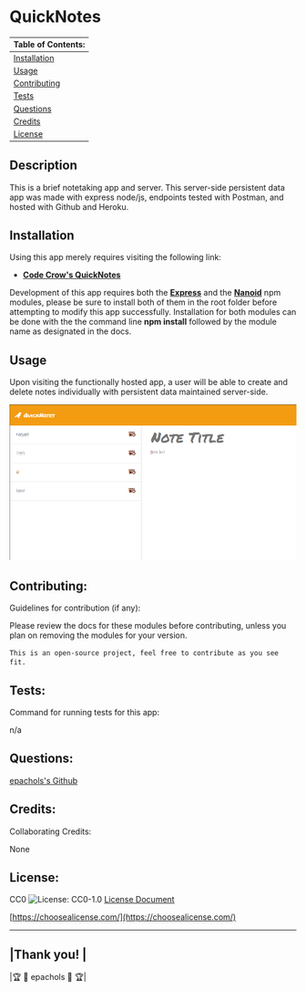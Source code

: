 # QuickNotes

  |      Table of Contents:       |
  |-------------------------------|
  | [Installation](#installation) |
  |        [Usage](#usage)        |
  | [Contributing](#contributing) |
  |     [Tests](#tests)           |
  |    [Questions](#questions)    |
  |    [Credits](#credits)        |
  |     [License](#license)       |
  
  ## Description
  
 This is a brief notetaking app and server.  This server-side persistent data app was made with express node/js, endpoints tested with Postman, and hosted with Github and Heroku.
  
  ## Installation
 Using this app merely requires visiting the following link:
  - **[Code Crow's QuickNotes](https://etpquicknotes.herokuapp.com/)**

 Development of this app requires both the **[Express](https://expressjs.com/)** and the **[Nanoid](https://www.npmjs.com/package/nanoid)** npm modules, please be sure to install both of them in the root folder before attempting to modify this app successfully. Installation for both modules can be done with the the command line **npm install** followed by the module name as designated in the docs.
  
  
  ## Usage 
  

  Upon visiting the functionally hosted app, a user will be able to create and delete notes individually with persistent data maintained server-side. 

  ![Preview](/public/assets/preview.png)
  
  
  ## Contributing:
   
 Guidelines for contribution (if any): 

   Please review the docs for these modules before contributing, unless you plan on removing the modules for your version. 

    This is an open-source project, feel free to contribute as you see fit.  
  
  
  ## Tests:
  Command for running tests for this app:
  
 n/a
  
  
  ## Questions:
  [epachols's Github](https://github.com/epachols/)
  
  
  ## Credits:
   Collaborating Credits:
  
 None
  
  ## License:
  
 
  CC0 ![License: CC0-1.0](https://licensebuttons.net/l/zero/1.0/80x15.png) [License Document](https://creativecommons.org/publicdomain/zero/1.0/)
  
  [https://choosealicense.com/](https://choosealicense.com/)
  
  ---
  
  |Thank you!         |
  --------------------
  |🏆  &#x1F981; epachols &#x1F981; 🏆|
  
  
